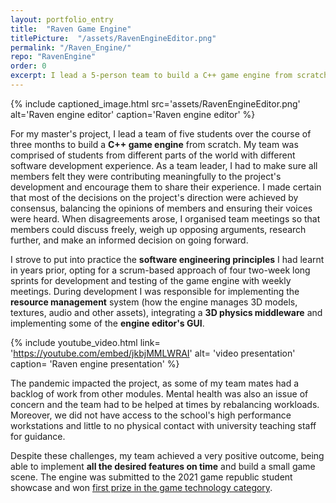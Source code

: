 ```yaml
---
layout: portfolio_entry
title:  "Raven Game Engine"
titlePicture:  "/assets/RavenEngineEditor.png"
permalink: "/Raven_Engine/"
repo: "RavenEngine"
order: 0
excerpt: I lead a 5-person team to build a C++ game engine from scratch.
---
```



<!-- main content -->
{% include captioned_image.html src='assets/RavenEngineEditor.png' alt='Raven engine editor' caption='Raven engine editor' %}

For my master's project, I lead a team of five students over the course of three months to build a **C++ game engine** from scratch.
My team was comprised of students from different parts of the world with different software development experience. As a team leader, I had to make sure all members felt they were contributing meaningfully to the project's development and encourage them to share their experience. I made certain that most of the decisions on the project's direction were achieved by consensus, balancing the opinions of members and ensuring their voices were heard. When disagreements arose, I organised team meetings so that members could discuss freely, weigh up opposing arguments, research further, and make an informed decision on going forward.

I strove to put into practice the **software engineering principles** I had learnt in years prior, opting for a scrum-based approach of four two-week long sprints for development and testing of the game engine with weekly meetings. During development I was responsible for implementing the **resource management** system (how the engine manages 3D models, textures, audio and other assets), integrating a **3D physics middleware** and implementing some of the **engine editor's GUI**.

{% include youtube_video.html link= 'https://youtube.com/embed/jkbjMMLWRAI' alt= 'video presentation' caption= 'Raven engine presentation' %}

The pandemic impacted the project, as some of my team mates had a backlog of work from other modules. Mental health was also an issue of concern and the team had to be helped at times by rebalancing workloads. Moreover, we did not have access to the school's high performance workstations and little to no physical contact with university teaching staff for guidance.

Despite these challenges, my team achieved a very positive outcome, being able to implement **all the desired features on time** and build a small game scene. The engine was submitted to the 2021 game republic student showcase and won [first prize in the game technology category][student_showcase].

[student_showcase]: https://eps.leeds.ac.uk/computing/news/article/5726/leeds-students-receive-red-kite-game-award-at-the-2021-game-republic-student-showcase
